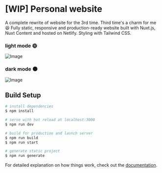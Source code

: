 # [WIP] Personal website

A complete rewrite of website for the 3rd time. Third time's a charm for me 😆
Fully static, responsive and production-ready website built with Nuxt.js, Nuxt Content and hosted on Netlify.
Styling with Tailwind CSS.

### light mode 🌞

![Image](https://res.cloudinary.com/rentapp/image/upload/v1646086701/Leigh_Dinaya_-_Web_developer_aewiyq.png)

### dark mode 🌑

![Image](https://res.cloudinary.com/rentapp/image/upload/v1645569767/Leigh_Dinaya_-_Web_developer_dzz31m.png)

## Build Setup

```bash
# install dependencies
$ npm install

# serve with hot reload at localhost:3000
$ npm run dev

# build for production and launch server
$ npm run build
$ npm run start

# generate static project
$ npm run generate
```

For detailed explanation on how things work, check out the [documentation](https://nuxtjs.org).
